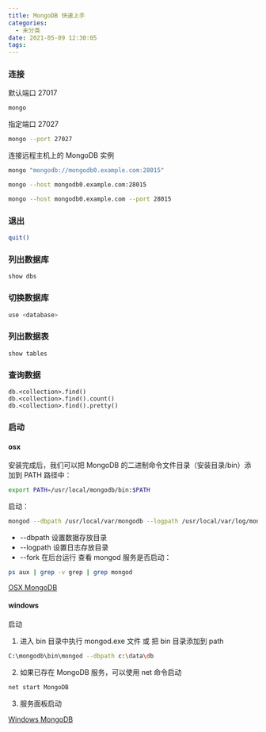 ```yaml
---
title: MongoDB 快速上手
categories:
  - 未分类
date: 2021-05-09 12:30:05
tags:
---
```

### 连接
默认端口 27017
```bash
mongo
```
指定端口 27027
```bash
mongo --port 27027
```
连接远程主机上的 MongoDB 实例
```bash
mongo "mongodb://mongodb0.example.com:28015"

mongo --host mongodb0.example.com:28015

mongo --host mongodb0.example.com --port 28015

```
### 退出
```bash
quit()
```
### 列出数据库
```
show dbs
```

### 切换数据库
```bash
use <database>
```
### 列出数据表
```
show tables
```
### 查询数据
```
db.<collection>.find()
db.<collection>.find().count()
db.<collection>.find().pretty()
```
### 启动

#### osx
安装完成后，我们可以把 MongoDB 的二进制命令文件目录（安装目录/bin）添加到 PATH 路径中：
```bash
export PATH=/usr/local/mongodb/bin:$PATH
```
启动：
```bash
mongod --dbpath /usr/local/var/mongodb --logpath /usr/local/var/log/mongodb/mongo.log --fork
```
- --dbpath 设置数据存放目录
- --logpath 设置日志存放目录
- --fork 在后台运行
查看 mongod 服务是否启动：
```bash
ps aux | grep -v grep | grep mongod
```
[OSX MongoDB](https://www.runoob.com/mongodb/mongodb-osx-install.html)
#### windows

启动

1. 进入 bin 目录中执行 mongod.exe 文件 或 把 bin 目录添加到 path

```bash
C:\mongodb\bin\mongod --dbpath c:\data\db
```

2. 如果已存在 MongoDB 服务，可以使用 net 命令启动
```bash
net start MongoDB
```   
  
3. 服务面板启动


[Windows MongoDB](https://www.runoob.com/mongodb/mongodb-window-install.html)